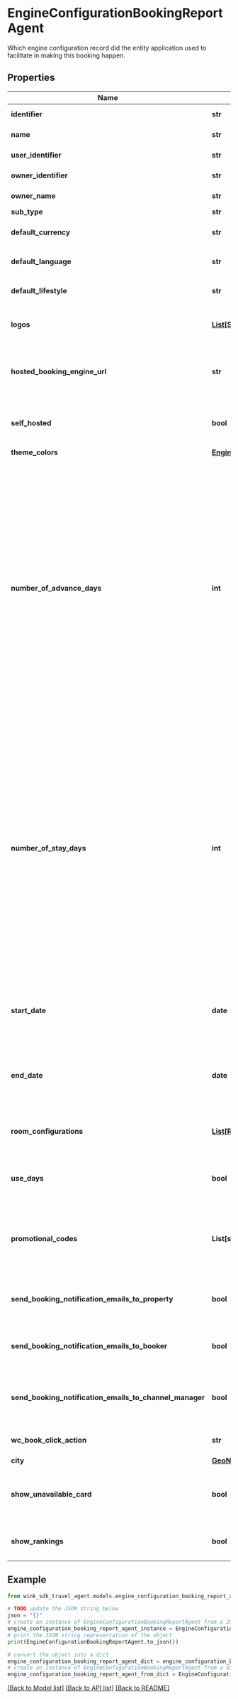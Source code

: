 # EngineConfigurationBookingReportAgent

Which engine configuration record did the entity application used to facilitate in making this booking happen.

## Properties

Name | Type | Description | Notes
------------ | ------------- | ------------- | -------------
**identifier** | **str** | Unique engine configuration identifier | 
**name** | **str** | Engine configuration name | 
**user_identifier** | **str** | Authenticated user identifier | 
**owner_identifier** | **str** | Engine configuration record creator identifier | 
**owner_name** | **str** | Name of company owner. | 
**sub_type** | **str** | Sales channel sub-type. | 
**default_currency** | **str** | Control which currency your users see prices in initially. | [optional] [default to 'USD']
**default_language** | **str** | Control which language your users see text in initially. | [optional] [default to 'en']
**default_lifestyle** | **str** | Control which lifestyle contextx your users see initially. | [optional] 
**logos** | [**List[SimpleMultimediaAgent]**](SimpleMultimediaAgent.md) | Customize booking confirmation emails by adding a custom logo to your configuration. | [optional] 
**hosted_booking_engine_url** | **str** | If you are self-hosting our booking engine, let us know where it is hosted. Note: This url needs to be secured with SSL. | [optional] [default to 'https://ota.wink.travel']
**self_hosted** | **bool** | Flag to indicate you are self-hosting our booking engine and not using our default booking engine url. | [optional] [default to False]
**theme_colors** | [**EngineConfigurationThemeAgent**](EngineConfigurationThemeAgent.md) |  | [optional] 
**number_of_advance_days** | **int** | You can control the initial itinerary date used to retrieve travel blocking prices. You can do it in one of two ways: 1. Dynamically set the date by indicating how long and how many days in advance (this field), of today&#39;s date, you want to display prices for. 2. Set a fixed date to display prices for. Option 1 is the most shared. Option 2 is for when you want to create a new customization and apply it to a specific event that occurs on a specific date. If you don&#39;t use either of these options, the itinerary will default to today&#39;s date with one night stay. ONLY populate this field if you want to control the itinerary date. Also, leave &#x60;startDate&#x60; and &#x60;endDate&#x60; empty. | [optional] 
**number_of_stay_days** | **int** | You can control the initial itinerary date used to retrieve travel blocking prices. You can do it in one of two ways: 1. Dynamically set the date by indicating how long (this field) and how many days in advance, of today&#39;s date, you want to display prices for. 2. Set a fixed date to display prices for. Option 1 is the most shared. Option 2 is for when you want to create a new customization and apply it to a specific event that occurs on a specific date. If you don&#39;t use either of these options, the itinerary will default to today&#39;s date with one night stay. ONLY populate this field if you want to control the itinerary date. Also, leave &#x60;startDate&#x60; and &#x60;endDate&#x60; empty. | [optional] 
**start_date** | **date** | Set a fixed itinerary start date. ONLY populate this field if you want to fix the itinerary date. Also, leave &#x60;numberOfAdvanceDays&#x60; and &#x60;numberOfStayDays&#x60; empty. | [optional] 
**end_date** | **date** | Set a fixed itinerary end date ONLY populate this field if you want to fix the itinerary date. Also, leave &#x60;numberOfAdvanceDays&#x60; and &#x60;numberOfStayDays&#x60; empty. | [optional] 
**room_configurations** | [**List[RoomConfigurationAgent]**](RoomConfigurationAgent.md) | Control how many adults / children will be staying and how many rooms. Defaults to: One room, two adults. | [optional] 
**use_days** | **bool** | if true, we use numberOfAdvanceDays / numberOfStayDays properties - false, we use startDate / endDate | [optional] 
**promotional_codes** | **List[str]** | If you&#39;ve received special promotional codes from suppliers to give to your audience, you can choose to bake these code directly into the price by entering them here. | [optional] 
**send_booking_notification_emails_to_property** | **bool** | An integrator can choose to disable outgoing emails to properties because they want to do that themselves. | [optional] [default to True]
**send_booking_notification_emails_to_booker** | **bool** | An integrator can choose to disable outgoing emails to users because they want to do that themselves. | [optional] [default to True]
**send_booking_notification_emails_to_channel_manager** | **bool** | An integrator can choose to disable notifying the property&#39;s channel manager. Note: This should ONLY be done for testing. | [optional] [default to True]
**wc_book_click_action** | **str** | Action to complete once a user clicks on the CTA button on blocking. | [optional] 
**city** | [**GeoNameAgent**](GeoNameAgent.md) |  | [optional] 
**show_unavailable_card** | **bool** | Show unavailable blocking card when blocking not currently for sale. Otherwise, it displays a normal card but without the price. | [optional] 
**show_rankings** | **bool** | Whether to display rankings (lifestyle, eco score and reviews) on hotel landing page. | [optional] 

## Example

```python
from wink_sdk_travel_agent.models.engine_configuration_booking_report_agent import EngineConfigurationBookingReportAgent

# TODO update the JSON string below
json = "{}"
# create an instance of EngineConfigurationBookingReportAgent from a JSON string
engine_configuration_booking_report_agent_instance = EngineConfigurationBookingReportAgent.from_json(json)
# print the JSON string representation of the object
print(EngineConfigurationBookingReportAgent.to_json())

# convert the object into a dict
engine_configuration_booking_report_agent_dict = engine_configuration_booking_report_agent_instance.to_dict()
# create an instance of EngineConfigurationBookingReportAgent from a dict
engine_configuration_booking_report_agent_from_dict = EngineConfigurationBookingReportAgent.from_dict(engine_configuration_booking_report_agent_dict)
```
[[Back to Model list]](../README.md#documentation-for-models) [[Back to API list]](../README.md#documentation-for-api-endpoints) [[Back to README]](../README.md)


